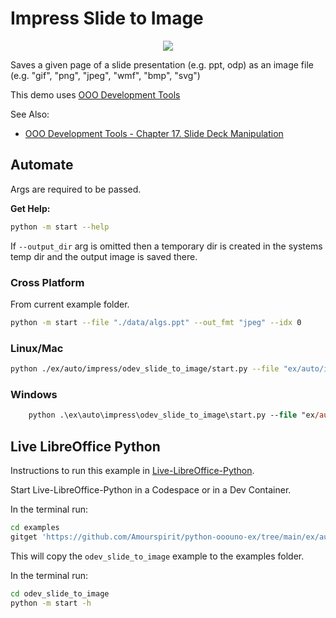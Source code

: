 # Impress Slide to Image

<p align="center">
    <img src="https://user-images.githubusercontent.com/4193389/198423388-f8845bec-781a-42ef-b8cf-20bb13b9cb43.png">
</p>

Saves a given page of a slide presentation (e.g. ppt, odp) as an image file (e.g. "gif", "png", "jpeg", "wmf", "bmp", "svg")

This demo uses [OOO Development Tools]

See Also:

- [OOO Development Tools - Chapter 17. Slide Deck Manipulation](https://python-ooo-dev-tools.readthedocs.io/en/latest/odev/part3/chapter17.html)

## Automate

Args are required to be passed.

**Get Help:**

```sh
python -m start --help
```

If `--output_dir` arg is omitted then a temporary dir is created in the systems temp dir and the output image is saved there.

### Cross Platform

From current example folder.

```sh
python -m start --file "./data/algs.ppt" --out_fmt "jpeg" --idx 0
```

### Linux/Mac

```sh
python ./ex/auto/impress/odev_slide_to_image/start.py --file "ex/auto/impress/odev_slide_to_image/data/algs.ppt" --out_fmt "jpeg" --idx 0
```

### Windows

```ps
    python .\ex\auto\impress\odev_slide_to_image\start.py --file "ex/auto/impress/odev_slide_to_image/data/algs.ppt" --out_fmt "jpeg" --idx 0
```

## Live LibreOffice Python

Instructions to run this example in [Live-LibreOffice-Python](https://github.com/Amourspirit/live-libreoffice-python).

Start Live-LibreOffice-Python in a Codespace or in a Dev Container.

In the terminal run:

```bash
cd examples
gitget 'https://github.com/Amourspirit/python-ooouno-ex/tree/main/ex/auto/impress/odev_slide_to_image'
```

This will copy the `odev_slide_to_image` example to the examples folder.

In the terminal run:

```bash
cd odev_slide_to_image
python -m start -h
```

[OOO Development Tools]: https://python-ooo-dev-tools.readthedocs.io/en/latest/
